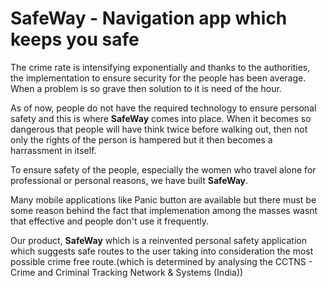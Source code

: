 # SafeWay - Navigation app which keeps you safe

The crime rate is intensifying exponentially and thanks to the authorities, the implementation to ensure security for the people has been average. When a problem is so grave then solution to it is need of the hour.

As of now, people do not have the required technology to ensure personal safety and this is where <b>SafeWay</b> comes into place. When it becomes so dangerous that people will have think twice before walking out, then not only the rights of the person is hampered but it then becomes a harrassment in itself.

To ensure safety of the people, especially the women who travel alone for professional or personal reasons, we have built <b>SafeWay</b>.

Many mobile applications like Panic button are available but there must be some reason behind the fact that implemenation among the masses wasnt that effective and people don't use it frequently. 

Our product, <b>SafeWay</b> which is a reinvented personal safety application which suggests safe routes to the user taking into consideration the most possible crime free route.(which is determined by analysing the CCTNS - Crime and Criminal Tracking Network & Systems (India))
